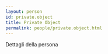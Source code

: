 ```yaml
---
layout: person
id: private.object
title: Private Object
permalink: people/private.object.html
---
```


Dettagli della persona